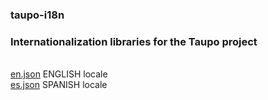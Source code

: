 ### taupo-i18n
### Internationalization libraries for the Taupo project
<br>
<a href="https://github.com/triune/taupo-i18n/blob/master/en.json">en.json</a> ENGLISH locale<br>
<a href="https://github.com/triune/taupo-i18n/blob/master/es.json">es.json</a> SPANISH locale<br>
